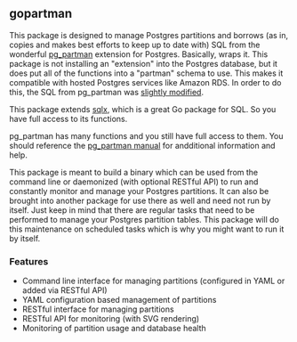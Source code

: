 gopartman
-----------

This package is designed to manage Postgres partitions and borrows (as in, copies and makes best efforts to keep up to date with) SQL from the wonderful 
[pg_partman](https://github.com/keithf4/pg_partman) extension for Postgres. Basically, wraps it. This package is not installing an "extension" into the Postgres database, 
but it does put all of the functions into a "partman" schema to use. This makes it compatible with hosted Postgres services like Amazon RDS. In order to do this, the SQL 
from pg_partman was [slightly modified](http://www.databasesoup.com/2014/12/loading-pgpartman-on-rds-or-heroku.html).

This package extends [sqlx](https://github.com/jmoiron/sqlx), which is a great Go package for SQL. So you have full access to its functions.    

pg_partman has many functions and you still have full access to them. You should reference the [pg_partman manual](https://github.com/keithf4/pg_partman/blob/master/doc/pg_partman.md) for 
andditional information and help.    

This package is meant to build a binary which can be used from the command line or daemonized (with optional RESTful API) to run and constantly monitor and manage your Postgres 
partitions. It can also be brought into another package for use there as well and need not run by itself. Just keep in mind that there are regular tasks that need to be performed 
to manage your Postgres partition tables. This package will do this maintenance on scheduled tasks which is why you might want to run it by itself.

### Features

* Command line interface for managing partitions (configured in YAML or added via RESTful API)    
* YAML configuration based management of partitions    
* RESTful interface for managing partitions    
* RESTful API for monitoring (with SVG rendering)    
* Monitoring of partition usage and database health    
